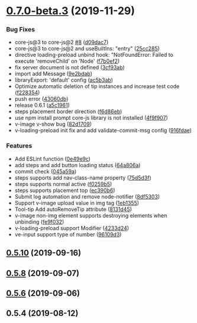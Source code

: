 # [0.7.0-beta.3](https://github.com/Linkontoask/v-easy-components/compare/0.5.10...0.7.0-beta.3) (2019-11-29)


### Bug Fixes

* core-js@3 to core-js@2 [#8](https://github.com/Linkontoask/v-easy-components/issues/8) ([d09dac7](https://github.com/Linkontoask/v-easy-components/commit/d09dac763f7e13d166b9b5c5e3dec856c2dc678a))
* core-js@3 to core-js@2 and useBuiltIns: "entry" ([25cc285](https://github.com/Linkontoask/v-easy-components/commit/25cc28543972c5c1e3147ba286bdfd1fc51ddbd2))
* directive loading-preload unbind hook: "NotFoundError: Failed to execute 'removeChild' on 'Node' ([f7b0ef2](https://github.com/Linkontoask/v-easy-components/commit/f7b0ef2c5e1409f8418ddb80f78a4057b996c8fb))
* fix server document is not defined ([3cf93ab](https://github.com/Linkontoask/v-easy-components/commit/3cf93aba20d3e07aed8848e8f5a85ae14872eb4b))
* import add Message ([9e2bdab](https://github.com/Linkontoask/v-easy-components/commit/9e2bdabc57fcf1ebc1eb78b652560dac875d4388))
* libraryExport: 'default' config ([ac5b3ab](https://github.com/Linkontoask/v-easy-components/commit/ac5b3ab3f796914d460a312f9e55bd84606a22c5))
* Optimize automatic deletion of tip instances and increase test code ([f228354](https://github.com/Linkontoask/v-easy-components/commit/f22835437d52e7173f5469ae9848341bd812eec4))
* push error ([43060db](https://github.com/Linkontoask/v-easy-components/commit/43060db205733c4feb5afad3044f1ec11368f2b5))
* release 0.6.1 ([a5c1961](https://github.com/Linkontoask/v-easy-components/commit/a5c1961acf425aa8bc6cb8a784c321a60f54818c))
* steps placement border direction ([f6d86eb](https://github.com/Linkontoask/v-easy-components/commit/f6d86ebf8f3d98ab5f916714b334633ef0b4a1ed))
* use npm install prompt core-js library is not installed ([4f9f907](https://github.com/Linkontoask/v-easy-components/commit/4f9f90757d36ab63cb08f8424022f82009b59644))
* v-image v-show bug ([82d1709](https://github.com/Linkontoask/v-easy-components/commit/82d17094e11d0074608a62cebcf6568a9b3f87ba))
* v-loading-preload init fix and add validate-commit-msg config ([916fdae](https://github.com/Linkontoask/v-easy-components/commit/916fdae84b1b8097b99356d0bb5025c3c1805390))


### Features

* Add ESLint function ([0e49e9c](https://github.com/Linkontoask/v-easy-components/commit/0e49e9cdfdb6724b7531386cbbdc06806240266e))
* add steps and add button loading status ([64a806a](https://github.com/Linkontoask/v-easy-components/commit/64a806a69c92e52684117889e28a7f7f4479afb5))
* commit check ([045a59a](https://github.com/Linkontoask/v-easy-components/commit/045a59a05fd02f97228be83589bb0d7b80217b62))
* steps supports add nav-class-name property ([75d5d3f](https://github.com/Linkontoask/v-easy-components/commit/75d5d3fe7bf4089d84854e04bb43d937784f13bb))
* steps supports normal active ([f0259b5](https://github.com/Linkontoask/v-easy-components/commit/f0259b5f287c0f6a2642516996ec2df4015cb4fc))
* steps supports placement top ([ec390b6](https://github.com/Linkontoask/v-easy-components/commit/ec390b6c608712cbc93f0706952149637dcf85aa))
* Submit log automation and remove node-notifier ([8df5303](https://github.com/Linkontoask/v-easy-components/commit/8df5303926b3e8bf5f19783b18715fbd42c9ce89))
* Support v-image upload value in img tag ([1eb1355](https://github.com/Linkontoask/v-easy-components/commit/1eb1355f23ecd05644b354d0ebc2d7653441388b))
* Tool-tip Add autoRemoveTip attribute ([8131d45](https://github.com/Linkontoask/v-easy-components/commit/8131d45d09ef8dcb6041c1fb18321bf56093780d))
* v-image non-img element supports destroying elements when unbinding ([fe9f032](https://github.com/Linkontoask/v-easy-components/commit/fe9f032c061a5c486267198a02b58bc205992617))
* v-loading-preload support Modifier ([4233d24](https://github.com/Linkontoask/v-easy-components/commit/4233d24c62ec78d6742e98a4decf902d668420b3))
* ve-input support type of number ([96109d3](https://github.com/Linkontoask/v-easy-components/commit/96109d344e072468fbc13d033c72b505592c9dc4))



## [0.5.10](https://github.com/Linkontoask/v-easy-components/compare/0.5.8...0.5.10) (2019-09-16)



## [0.5.8](https://github.com/Linkontoask/v-easy-components/compare/0.5.7...0.5.8) (2019-09-07)



## [0.5.6](https://github.com/Linkontoask/v-easy-components/compare/0.5.5...0.5.6) (2019-09-06)



## 0.5.4 (2019-08-12)



